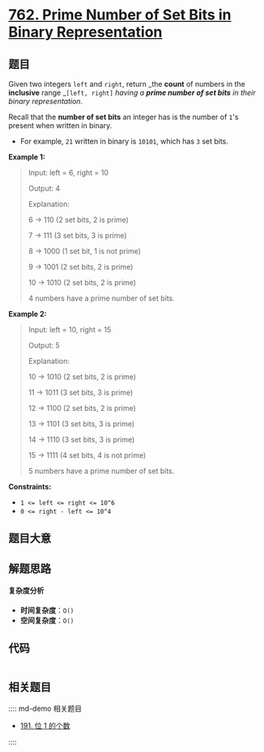 # [762. Prime Number of Set Bits in Binary Representation](https://leetcode.com/problems/prime-number-of-set-bits-in-binary-representation/)

## 题目

Given two integers `left` and `right`, return _the **count** of numbers in the
**inclusive** range _`[left, right]` _having a **prime number of set bits** in
their binary representation_.

Recall that the **number of set bits** an integer has is the number of `1`'s
present when written in binary.

- For example, `21` written in binary is `10101`, which has `3` set bits.

**Example 1:**

> Input: left = 6, right = 10
>
> Output: 4
>
> Explanation:
>
> 6 -> 110 (2 set bits, 2 is prime)
>
> 7 -> 111 (3 set bits, 3 is prime)
>
> 8 -> 1000 (1 set bit, 1 is not prime)
>
> 9 -> 1001 (2 set bits, 2 is prime)
>
> 10 -> 1010 (2 set bits, 2 is prime)
>
> 4 numbers have a prime number of set bits.

**Example 2:**

> Input: left = 10, right = 15
>
> Output: 5
>
> Explanation:
>
> 10 -> 1010 (2 set bits, 2 is prime)
>
> 11 -> 1011 (3 set bits, 3 is prime)
>
> 12 -> 1100 (2 set bits, 2 is prime)
>
> 13 -> 1101 (3 set bits, 3 is prime)
>
> 14 -> 1110 (3 set bits, 3 is prime)
>
> 15 -> 1111 (4 set bits, 4 is not prime)
>
> 5 numbers have a prime number of set bits.

**Constraints:**

- `1 <= left <= right <= 10^6`
- `0 <= right - left <= 10^4`

## 题目大意

## 解题思路

#### 复杂度分析

- **时间复杂度**：`O()`
- **空间复杂度**：`O()`

## 代码

```javascript

```

## 相关题目

:::: md-demo 相关题目

- [191. 位 1 的个数](https://leetcode.com/problems/number-of-1-bits)

::::
